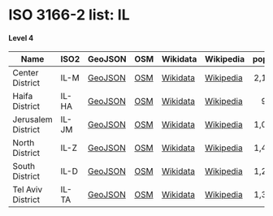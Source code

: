 # ISO 3166-2 list: IL


#### Level 4
Name | ISO2 | GeoJSON | OSM | Wikidata | Wikipedia | population 
--- | --- | --- | --- | --- | --- | --: 
Center District | IL-M | [GeoJSON](../../export/geojson/q7/iso2/IL/IL-M.geojson) | [OSM](https://www.openstreetmap.org/relation/1400928) | [Wikidata](https://www.wikidata.org/wiki/Q188785) | [Wikipedia](http://en.wikipedia.org/wiki/de%3AZentralbezirk%20%28Israel%29) | 2,115,800
Haifa District | IL-HA | [GeoJSON](../../export/geojson/q7/iso2/IL/IL-HA.geojson) | [OSM](https://www.openstreetmap.org/relation/1400966) | [Wikidata](https://www.wikidata.org/wiki/Q185845) | [Wikipedia](http://en.wikipedia.org/wiki/de%3ABezirk%20Haifa) | 966,700
Jerusalem District | IL-JM | [GeoJSON](../../export/geojson/q7/iso2/IL/IL-JM.geojson) | [OSM](https://www.openstreetmap.org/relation/1384720) | [Wikidata](https://www.wikidata.org/wiki/Q192232) | [Wikipedia](http://en.wikipedia.org/wiki/en%3AJerusalem%20District) | 1,034,200
North District | IL-Z | [GeoJSON](../../export/geojson/q7/iso2/IL/IL-Z.geojson) | [OSM](https://www.openstreetmap.org/relation/1375620) | [Wikidata](https://www.wikidata.org/wiki/Q189942) | [Wikipedia](http://en.wikipedia.org/wiki/en%3ANorthern%20District%20%28Israel%29) | 1,448,100
South District | IL-D | [GeoJSON](../../export/geojson/q7/iso2/IL/IL-D.geojson) | [OSM](https://www.openstreetmap.org/relation/1473952) | [Wikidata](https://www.wikidata.org/wiki/Q188781) | [Wikipedia](http://en.wikipedia.org/wiki/en%3ASouthern%20District%20%28Israel%29) | 1,272,100
Tel Aviv District | IL-TA | [GeoJSON](../../export/geojson/q7/iso2/IL/IL-TA.geojson) | [OSM](https://www.openstreetmap.org/relation/1400916) | [Wikidata](https://www.wikidata.org/wiki/Q192811) | [Wikipedia](http://en.wikipedia.org/wiki/de%3ABezirk%20Tel%20Aviv) | 1,350,000
